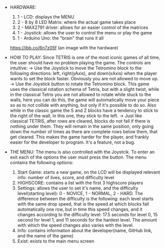 - HARDWARE: 
     1. 1 - LCD: displays the MENU
     2. 2 - 8 by 8 LED Matrix: where the actual game takes place
     3. 2 - MAX2791 driver: allows for an easier control of the matrices
     4. 1 - Joystick: allows the user to control the menu or play the game
     5. 1 - Arduino Uno: the "brain" that runs it all
     
     https://ibb.co/6n7z05f (an image with the hardware)
   
 - HOW TO PLAY:
     Since TETRIS is one of the most iconic games of all time, the user should have no problem playing the game. The controls are intuitive:
       -> Use the Joystick to move the Tetromino block to the following directions: left, right(yAxis), and down(xAxis) when the player wants
     to set the block faster. Obviously you are not allowed to move up.
       -> Use the Joystick button to rotate the Tetromino block. This game uses the classical rotation schema of Tetris, but with a slight 
     twist, while in the classical Tetris you are not allowed to rotate while stuck to the walls, here you can do this, the game will
     automatically move your piece so as to not collide with anything, but only if it's possible to do so. Also while in the classic game
     the S and Z blocks have a tendency to stick to the right of the wall, in this one, they stick to the left.
       -> Just like classical TETRIS, after rows are cleared, blocks do not fall if there is nothing under them. They will remain in the        same position, only going down the number of times as there are complete rows below them, that get cleared. This makes the game 
     harder for the player, and frankly easier for the developer to program. It's a feature, not a bug.
  
  - THE MENU:
       The menu is also controlled with the Joystcik. To enter an exit each of the options the user must press the button. The menu
    contains the following options:
       1. Start Game: starts a new game, on the LCD will be displayed relevant info: number of lives, score, and difficulty level
       2. HIGHSCORE: contains a list with the first 3 highscore players
       3. Settings: allows the user to set it's name, and the difficulty level(starting level): 0 - NOVICE, 1 - NORMAL, 2 - HARD.
                     The difference between the difficulty is the following: each level starts with the same drop speed, that is
                     the speed at which blocks fall automatically one row, but in time this speed changes, and it changes according to 
                     the difficulty level: 17.5 seconds for level 0, 15 second for level 1, and 11 seconds for the hardest level. The                            amount with which the speed changes also varies with the level. 
       4. Info: contains information about the developer(name, GitHub link, and the name of the game)
       5. Exist: exists to the main menu screen

